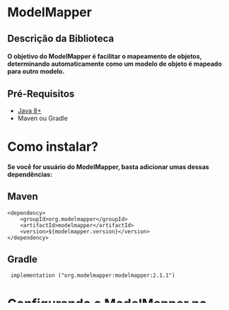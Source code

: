 # ModelMapper
## Descrição da Biblioteca
<h4>O objetivo do ModelMapper é facilitar o mapeamento de objetos, determinando automaticamente como um modelo de objeto é mapeado para outro modelo.</h4>

## Pré-Requisitos
- [Java 8+](https://www.oracle.com/java/technologies/downloads/archive/)
- Maven ou Gradle
# Como instalar?
<h4>Se você for usuário do ModelMapper, basta adicionar umas dessas dependências:</h4>

## Maven

````
<dependency>
    <groupId>org.modelmapper</groupId>
    <artifactId>modelmapper</artifactId>
    <version>${modelmapper.version}</version>
</dependency>
````
## Gradle

````
 implementation ("org.modelmapper:modelmapper:2.1.1")
````

# Configurando o ModelMapper no projeto
<h4>Não basta apenas inserir a dependência dentro do Maven ou Gradle, você precisa configurar para que ele faça o mapeamento corretamente.
Nesse caso, podemos criar um Bean de um ModelMapper:</h4>

````
@Configuration
public class ModelMapperConfig {
    @Bean
    public ModelMapper modelMapper() {
        return new ModelMapper();
    }
}
````
<h4>Em seguida, não esqueça que na hora que você quiser instanciar o ModelMapper, tem que colocar a Anotação @Autowired</h4>

````
@Autowired
private ModelMapper modelMapper;
````
